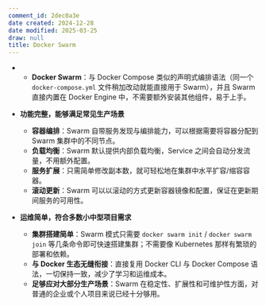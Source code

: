 ```yaml
---
comment_id: 2dec0a3e
date created: 2024-12-28
date modified: 2025-03-25
draw: null
title: Docker Swarm
---
```

- - **Docker Swarm**：与 Docker Compose 类似的声明式编排语法（同一个 `docker-compose.yml` 文件稍加改动就能直接用于 Swarm），并且 Swarm 直接内置在 Docker Engine 中，不需要额外安装其他组件，易于上手。
- **功能完整，能够满足常见生产场景**
    
    - **容器编排**：Swarm 自带服务发现与编排能力，可以根据需要将容器分配到 Swarm 集群中的不同节点。
    - **负载均衡**：Swarm 默认提供内部负载均衡，Service 之间会自动分发流量，不用额外配置。
    - **服务扩展**：只需简单修改副本数，就可轻松地在集群中水平扩容/缩容容器。
    - **滚动更新**：Swarm 可以以滚动的方式更新容器镜像和配置，保证在更新期间服务的可用性。
- **运维简单，符合多数小中型项目需求**
    
    - **集群搭建简单**：Swarm 模式只需要 `docker swarm init` / `docker swarm join` 等几条命令即可快速搭建集群；不需要像 Kubernetes 那样有繁琐的部署和依赖。
    - **与 Docker 生态无缝衔接**：直接复用 Docker CLI 与 Docker Compose 语法，一切保持一致，减少了学习和运维成本。
    - **足够应对大部分生产场景**：Swarm 在稳定性、扩展性和可维护性方面，对普通的企业或个人项目来说已经十分够用。
